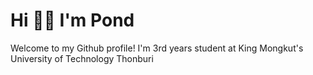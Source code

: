 # Hi 👋🏻 I'm Pond
Welcome to my Github profile! I'm 3rd years student at King Mongkut's University of Technology Thonburi
